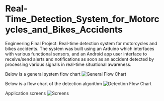 # Real-Time_Detection_System_for_Motorcycles_and_Bikes_Accidents
Engineering Final Project: Real-time detection system for motorcycles and bikes accidents. The system was built using an Arduino which interfaces with various functional sensors, and an Android app user interface to receive/send alerts and notifications as soon as an accident detected by processing various signals in real-time situational awareness.

Below is a general system flow chart
![General Flow Chart](../master/general_flow_chart.png)


Below is a flow chart of the detection algorithm 
![Detection Flow Chart](../master/detection_flow_chart.png)

Application screens
![Screens](../master/Screens.png)
